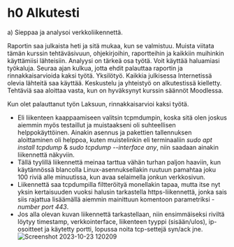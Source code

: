 # h0 Alkutesti
a) Sieppaa ja analysoi verkkoliikennettä.

Raportin saa julkaista heti ja sitä mukaa, kun se valmistuu. Muista viitata tämän kurssin tehtäväsivuun, ohjekirjoihin, raportteihin ja kaikkiin muihinkin käyttämiisi lähteisiin. Analyysi on tärkeä osa työtä. Voit käyttää haluamiasi työkaluja. Seuraa ajan kulkua, jotta ehdit palauttaa raportin ja rinnakkaisarvioida kaksi työtä. Yksilötyö. Kaikkia julkisessa Internetissä olevia lähteitä saa käyttää. Keskustelu ja yhteistyö on alkutestissä kielletty. Tehtäviä saa aloittaa vasta, kun on hyväksynyt kurssin säännöt Moodlessa.

Kun olet palauttanut työn Laksuun, rinnakkaisarvioi kaksi työtä.

- Eli liikenteen kaappaamiseen valitsin tcpmdumpin, koska sitä olen joskus aiemmin myös testaillut ja muistaakseni oli suhteellisen helppokäyttöinen. Ainakin asennus ja pakettien tallennuksen aloittaminen oli helppoa, kuten muistelinkin eli terminaaliin *sudo apt install tcpdump* & *sudo tcpdump --interface any*, niin saadaan ainakin liikennettä näkyviin.
- Tällä tyylillä liikennettä meinaa tarttua vähän turhan paljon haaviin, kun käytännössä blancolla Linux-asennuksellakin ruutuun pamahtaa joku 100 riviä alle minuutissa, kun avaa selaimella jonkun verkkosivun.
- Liikennettä saa tcpdumpilla filtteröityä monellakin tapaa, mutta itse nyt yksin kertaisuuden vuoksi halusin tarkastella https-liikennettä, jonka sais siis rajattua lisäämällä aiemmin mainittuun komentoon parametriksi *-number port 443*.
- Jos alla olevan kuvan liikennettä tarkastellaan, niin ensimmäiseksi riviltä löytyy timestamp, verkkointerface, liikenteen tyyppi (sisään/ulos), ip-osoitteet ja käytetty portti, lopussa noita tcp-settejä syn/ack jne.
![Screenshot 2023-10-23 120209](https://github.com/vilppuuu/tunkeutumistestaus/assets/103587907/bc6f2a4d-2ef5-480a-a31f-e21f251c56bb)
